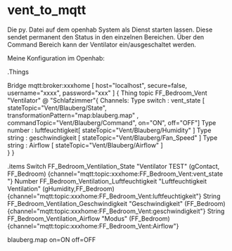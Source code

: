 # vent_to_mqtt

Die py. Datei auf dem openhab System als Dienst starten lassen.
Diese sendet permanent den Status in den einzelnen Bereichen.
Über den Command Bereich kann der Ventilator ein/ausgeschaltet werden.

Meine Konfiguration im Openhab:

.Things

Bridge mqtt:broker:xxxhome [ host="localhost", secure=false, username="xxxx", password="xxx" ]
{
Thing topic FF_Bedroom_Vent "Ventilator" @ "Schlafzimmer"{
    Channels:
            Type switch : vent_state [ stateTopic="Vent/Blauberg/State", transformationPattern="map:blauberg.map" , commandTopic="Vent/Blauberg/Command", on="ON", off="OFF"]
            Type number : luftfeuchtigkeit[ stateTopic="Vent/Blauberg/Humidity" ]
            Type string : geschwindigkeit [ stateTopic="Vent/Blauberg/Fan_Speed" ]
            Type string : Airflow [ stateTopic="Vent/Blauberg/Airflow" ]	
}
}  

.items
Switch FF_Bedroom_Ventilation_State "Ventilator TEST" (gContact, FF_Bedroom) {channel="mqtt:topic:xxxhome:FF_Bedroom_Vent:vent_state "}
Number FF_Bedroom_Ventilation_Luftfeuchtigkeit "Luftfeuchtigkeit Ventilation" (gHumidity,FF_Bedroom)  {channel="mqtt:topic:xxxhome:FF_Bedroom_Vent:luftfeuchtigkeit"}
String FF_Bedroom_Ventilation_Geschwindigkeit "Geschwindigkeit" (FF_Bedroom)  {channel="mqtt:topic:xxxhome:FF_Bedroom_Vent:geschwindigkeit"}
String FF_Bedroom_Ventilation_Airflow "Modus" (FF_Bedroom)  {channel="mqtt:topic:xxxhome:FF_Bedroom_Vent:Airflow"}



blauberg.map
on=ON
off=OFF

